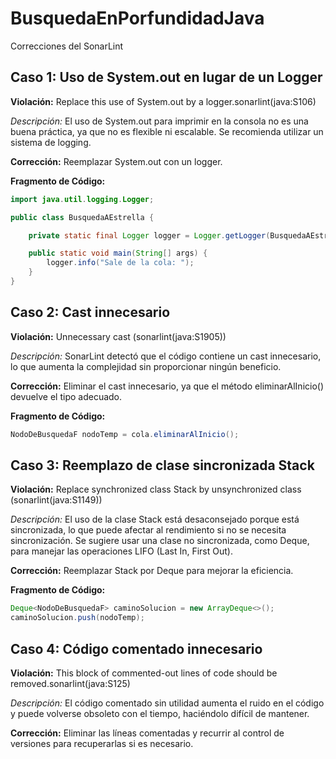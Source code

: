 # BusquedaEnPorfundidadJava

Correcciones del SonarLint

## Caso 1: Uso de System.out en lugar de un Logger
**Violación:** Replace this use of System.out by a logger.sonarlint(java:S106)

*Descripción:* El uso de System.out para imprimir en la consola no es una buena práctica, ya que no es flexible ni escalable. Se recomienda utilizar un sistema de logging.

**Corrección:** Reemplazar System.out con un logger.

**Fragmento de Código:**
```Java
import java.util.logging.Logger;

public class BusquedaAEstrella {

    private static final Logger logger = Logger.getLogger(BusquedaAEstrella.class.getName());

    public static void main(String[] args) {
        logger.info("Sale de la cola: ");
    }
}
```
## Caso 2: Cast innecesario
**Violación:** Unnecessary cast (sonarlint(java:S1905))

*Descripción:* SonarLint detectó que el código contiene un cast innecesario, lo que aumenta la complejidad sin proporcionar ningún beneficio.

**Corrección:** Eliminar el cast innecesario, ya que el método eliminarAlInicio() devuelve el tipo adecuado.

**Fragmento de Código:**
```Java
NodoDeBusquedaF nodoTemp = cola.eliminarAlInicio();
```

## Caso 3: Reemplazo de clase sincronizada Stack
**Violación:** Replace synchronized class Stack by unsynchronized class (sonarlint(java:S1149))

*Descripción:* El uso de la clase Stack está desaconsejado porque está sincronizada, lo que puede afectar al rendimiento si no se necesita sincronización. Se sugiere usar una clase no sincronizada, como Deque, para manejar las operaciones LIFO (Last In, First Out).

**Corrección:** Reemplazar Stack por Deque para mejorar la eficiencia.

**Fragmento de Código:**
```Java
Deque<NodoDeBusquedaF> caminoSolucion = new ArrayDeque<>();
caminoSolucion.push(nodoTemp);
```

## Caso 4: Código comentado innecesario
**Violación:** This block of commented-out lines of code should be removed.sonarlint(java:S125)

*Descripción:* El código comentado sin utilidad aumenta el ruido en el código y puede volverse obsoleto con el tiempo, haciéndolo difícil de mantener.

**Corrección:** Eliminar las líneas comentadas y recurrir al control de versiones para recuperarlas si es necesario.
